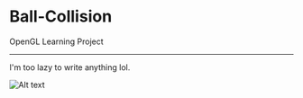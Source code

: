 # Ball-Collision
OpenGL Learning Project

******
I'm too lazy to write anything lol.

![Alt text](https://github.com/Sciencethebird/Collision/blob/master/collision_demo.PNG)

